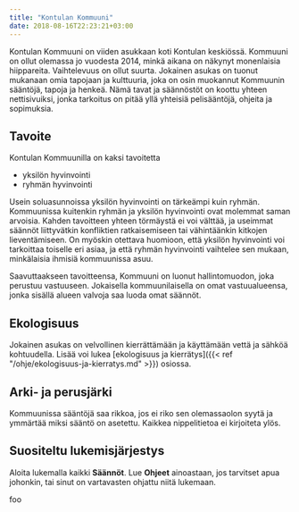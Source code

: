 ```yaml
---
title: "Kontulan Kommuuni"
date: 2018-08-16T22:23:21+03:00
---
```

Kontulan Kommuuni on viiden asukkaan koti Kontulan keskiössä. Kommuuni on ollut olemassa jo vuodesta 2014, minkä aikana on näkynyt monenlaisia hiippareita. Vaihtelevuus on ollut suurta. Jokainen asukas on tuonut mukanaan omia tapojaan ja kulttuuria, joka on osin muokannut Kommuunin sääntöjä, tapoja ja henkeä. Nämä tavat ja säännöstöt on koottu yhteen nettisivuiksi, jonka tarkoitus on pitää yllä yhteisiä pelisääntöjä, ohjeita ja sopimuksia.

## Tavoite
Kontulan Kommuunilla on kaksi tavoitetta

  - yksilön hyvinvointi
  - ryhmän hyvinvointi

Usein soluasunnoissa yksilön hyvinvointi on tärkeämpi kuin ryhmän. Kommuunissa kuitenkin ryhmän ja yksilön hyvinvointi ovat molemmat saman arvoisia. Kahden tavoitteen yhteen törmäystä ei voi välttää, ja useimmat säännöt liittyvätkin konfliktien ratkaisemiseen tai vähintäänkin kitkojen lieventämiseen. On myöskin otettava huomioon, että yksilön hyvinvointi voi tarkoittaa toiselle eri asiaa, ja että ryhmän hyvinvointi vaihtelee sen mukaan, minkälaisia ihmisiä kommuunissa asuu.

Saavuttaakseen tavoitteensa, Kommuuni on luonut hallintomuodon, joka perustuu vastuuseen. Jokaisella kommuunilaisella on omat vastuualueensa, jonka sisällä alueen valvoja saa luoda omat säännöt. 

## Ekologisuus
Jokainen asukas on velvollinen kierrättämään ja käyttämään vettä ja sähköä kohtuudella. Lisää voi lukea [ekologisuus ja kierrätys]({{< ref "/ohje/ekologisuus-ja-kierratys.md" >}}) osiossa.

## Arki- ja perusjärki
Kommuunissa sääntöjä saa rikkoa, jos ei riko sen olemassaolon syytä ja ymmärtää miksi sääntö on asetettu. Kaikkea nippelitietoa ei kirjoiteta ylös.

## Suositeltu lukemisjärjestys
Aloita lukemalla kaikki **Säännöt**. Lue **Ohjeet** ainoastaan, jos tarvitset apua johonkin, tai sinut on vartavasten ohjattu niitä lukemaan.

foo
